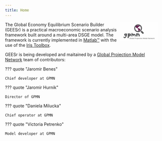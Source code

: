 ```yaml
---
title: Home
---
```


<a href="https://www.igpmn.org"><img src="mkdocs/gpmn.jpg" width="25%" align="right"></img></a>
The Global Economy Equilibrium Scenario Builder (GEESr) is a practical macroeconomic scenario analysis framework built
around a multi-area DSGE model. The framework is currently implemented in
[Matlab&trade;](https://www.mathworks.com) with the use of the
[Iris Toolbox](https://www.iris-toolbox.com).

GEESr is being developed and maitained by a [Global Projection Model Network](https://www.igpmn.org)
team of contributors:

??? quote "Jaromir Benes"

    Chief developer at GPMN

??? quote "Jaromir Hurnik" 

    Director of GPMN

??? quote "Daniela Milucka" 

    Chief operator at GPMN

??? quote "Victoria Petrenko" 

    Model developer at GPMN

